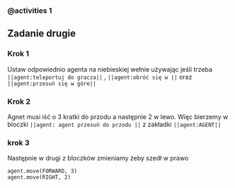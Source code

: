 ### @activities 1
## Zadanie drugie
### Krok 1
Ustaw odpowiednio agenta na niebieskiej wełnie używając jeśli trzeba ``||agent:teleportuj do gracza||`` ,
``||agent:obróć się w ||`` oraz  ``||agent:przesuń się w góre||``
### Krok 2
Agnet musi iść o 3 kratki do przodu a następnie 2 w lewo. Więc bierzemy w bloczki
``||agent: agent przesuń do przodu ||`` z zakładki ``||agent:AGENT||``
### krok 3
Następnie w drugi z bloczków zmieniamy żeby szedł w prawo 
```blocks
agent.move(FORWARD, 3)
agent.move(RIGHT, 2)

```
